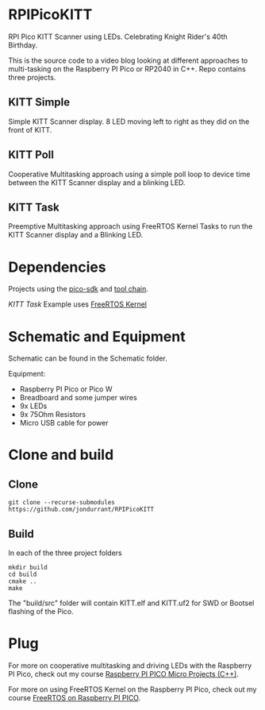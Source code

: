 # RPIPicoKITT
RPI Pico KITT Scanner using LEDs. Celebrating Knight Rider's 40th Birthday.

This is the source code to a video blog looking at different approaches to multi-tasking on the Raspberry PI Pico or RP2040 in C++. Repo contains three projects.

## KITT Simple
Simple KITT Scanner display. 8 LED moving left to right as they did on the front of KITT.

## KITT Poll
Cooperative Multitasking approach using a simple poll loop to device time between the KITT Scanner display and a blinking LED.

## KITT Task
Preemptive Multitasking approach using FreeRTOS Kernel Tasks to run the KITT Scanner display and a Blinking LED.

# Dependencies
Projects using the [pico-sdk](https://github.com/raspberrypi/pico-sdk) and [tool chain](https://datasheets.raspberrypi.com/pico/getting-started-with-pico.pdf).

*KITT Task* Example uses [FreeRTOS Kernel](https://github.com/FreeRTOS/FreeRTOS-Kernel) 

# Schematic and Equipment

Schematic can be found in the Schematic folder. 

Equipment:
+ Raspberry PI Pico or Pico W
+ Breadboard and some jumper wires
+ 9x LEDs
+ 9x 75Ohm Resistors
+ Micro USB cable for power


# Clone and build

## Clone
```
git clone --recurse-submodules https://github.com/jondurrant/RPIPicoKITT
```

## Build
In each of the three project folders

```
mkdir build
cd build
cmake ..
make
```
The "build/src" folder will contain KITT.elf and KITT.uf2 for SWD or Bootsel flashing of the Pico.

# Plug
For more on cooperative multitasking and driving LEDs with the Raspberry PI Pico, check out my course 
[Raspberry PI PICO Micro Projects (C++)](https://www.udemy.com/course/rpi-pico-microprojects-c1/?referralCode=2F48111FD8290C72D4C7).

For more on using FreeRTOS Kernel on the Raspberry PI Pico, check out my course [FreeRTOS on Raspberry PI PICO](https://www.udemy.com/course/freertos-on-rpi-pico/?referralCode=C5A9A19C93919A9DA294).